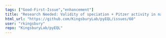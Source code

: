 ```yaml
---
tags: ["Good-First-Issue","enhancement"]
title: "Research Needed: Validity of speciation + Pitzer activity in native engine"
html_url: "https://github.com/KingsburyLab/pyEQL/issues/60"
user: "rkingsbury"
repo: "KingsburyLab/pyEQL"
---
```


